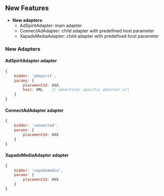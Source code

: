 ## New Features
- **New adapters**: 
  - AdSpiritAdapter: main adapter
  - ConnectAdAdapter: child adapter with predefined host parameter
  - XapadsMediaAdapter: child adapter with predefined host parameter

### New Adapters
#### AdSpiritAdapter adapter
```JavaScript
{
    bidder: 'adspirit',
    params: {
        placementId: XXX,
        host: URL    // advertiser specific adserver url
    }
}
```

#### ConnectAdAdapter adapter
```JavaScript
{
    bidder: 'connectad',
    params: {
        placementId: XXX
    }
}
```

#### XapadsMediaAdapter adapter
```JavaScript
{
    bidder: 'xapadsmedia',
    params: {
        placementId: XXX
    }
}
```